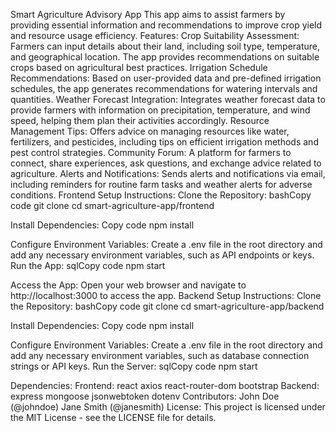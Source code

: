 Smart Agriculture Advisory App
This app aims to assist farmers by providing essential information and recommendations to improve crop yield and resource usage efficiency.
Features:
Crop Suitability Assessment: Farmers can input details about their land, including soil type, temperature, and geographical location. The app provides recommendations on suitable crops based on agricultural best practices.
Irrigation Schedule Recommendations: Based on user-provided data and pre-defined irrigation schedules, the app generates recommendations for watering intervals and quantities.
Weather Forecast Integration: Integrates weather forecast data to provide farmers with information on precipitation, temperature, and wind speed, helping them plan their activities accordingly.
Resource Management Tips: Offers advice on managing resources like water, fertilizers, and pesticides, including tips on efficient irrigation methods and pest control strategies.
Community Forum: A platform for farmers to connect, share experiences, ask questions, and exchange advice related to agriculture.
Alerts and Notifications: Sends alerts and notifications via email, including reminders for routine farm tasks and weather alerts for adverse conditions.
Frontend Setup Instructions:
Clone the Repository:
bashCopy code
git clone <frontend-repository-url>
cd smart-agriculture-app/frontend

Install Dependencies:
Copy code
npm install

Configure Environment Variables:
Create a .env file in the root directory and add any necessary environment variables, such as API endpoints or keys.
Run the App:
sqlCopy code
npm start

Access the App:
Open your web browser and navigate to http://localhost:3000 to access the app.
Backend Setup Instructions:
Clone the Repository:
bashCopy code
git clone <backend-repository-url>
cd smart-agriculture-app/backend

Install Dependencies:
Copy code
npm install

Configure Environment Variables:
Create a .env file in the root directory and add any necessary environment variables, such as database connection strings or API keys.
Run the Server:
sqlCopy code
npm start

Dependencies:
Frontend:
react
axios
react-router-dom
bootstrap
Backend:
express
mongoose
jsonwebtoken
dotenv
Contributors:
John Doe (@johndoe)
Jane Smith (@janesmith)
License:
This project is licensed under the MIT License - see the LICENSE file for details.
